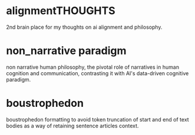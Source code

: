 # alignmentTHOUGHTS
2nd brain place for my thoughts on ai alignment and philosophy.

# non_narrative paradigm
non narrative human philosophy, the pivotal role of narratives in human cognition and communication, contrasting it with AI's data-driven cognitive paradigm. 


# boustrophedon
boustrophedon formatting to avoid token truncation of start and end of text bodies as a way of retaining sentence articles context.
